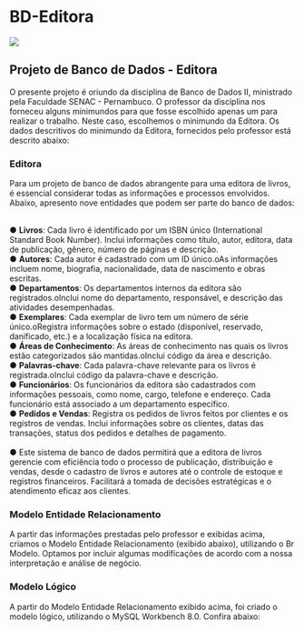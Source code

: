 # BD-Editora
<img src="https://img.shields.io/badge/Status-Em%20Desenvolvimento-yellow">

<h2>Projeto de Banco de Dados - Editora</h2>
O presente projeto é oriundo da disciplina de Banco de Dados II, ministrado pela Faculdade SENAC - Pernambuco.
O professor da disciplina nos forneceu alguns minimundos para que fosse escolhido apenas um para realizar o trabalho. Neste caso, escolhemos o minimundo da Editora.
Os dados descritivos do minimundo da Editora, fornecidos pelo professor está descrito abaixo:

<h3>Editora</h3>
Para  um  projeto  de  banco  de  dados  abrangente  para  uma  editora  de  livros,  é essencial considerar todas as informações e processos envolvidos. 
Abaixo, apresento nove entidades que podem ser parte do banco de dados:

<br>● <strong>Livros</strong>: Cada  livro  é  identificado  por  um  ISBN  único  (International  Standard Book Number). Inclui  informações  como  título,  autor,  editora,  data  de  publicação, gênero, número de páginas e descrição.
<br>● <strong>Autores</strong>: Cada autor é cadastrado com um ID único.oAs  informações  incluem  nome,  biografia,  nacionalidade,  data  de nascimento e obras escritas.
<br>● <strong>Departamentos</strong>: Os departamentos internos da editora são registrados.oInclui nome do departamento, responsável, e descrição das atividades 
desempenhadas.
<br>● <strong>Exemplares</strong>: Cada exemplar de livro tem um número de série único.oRegistra   informações   sobre   o   estado   (disponível,   reservado, danificado, etc.) e a localização física na editora.
<br>● <strong>Áreas de Conhecimento</strong>: As áreas de conhecimento nas quais os livros estão categorizados são mantidas.oInclui código da área e descrição.
<br>● <strong>Palavras-chave</strong>: Cada palavra-chave relevante para os livros é registrada.oInclui código da palavra-chave e descrição.
<br>● <strong>Funcionários</strong>: Os funcionários da editora são cadastrados com informações pessoais, como nome, cargo, telefone e endereço. Cada funcionário está associado a um departamento específico.
<br>● <strong>Pedidos e Vendas</strong>: Registra  os  pedidos  de  livros  feitos  por  clientes  e  os  registros  de vendas. Inclui informações sobre os clientes, datas das transações, status dos pedidos e detalhes de pagamento.
<br><br>● Este  sistema  de  banco  de  dados  permitirá  que  a  editora  de  livros  gerencie com eficiência todo o processo de publicação, distribuição e vendas, desde o cadastro de livros e autores até o controle de estoque e registros financeiros. Facilitará  a  tomada  de  decisões  estratégicas  e  o  atendimento  eficaz  aos clientes.

<h3>Modelo Entidade Relacionamento</h3>

A partir das informações prestadas pelo professor e exibidas acima, criamos o Modelo Entidade Relacionamento (exibido abaixo), utilizando o Br Modelo. Optamos por incluir algumas modificações de acordo com a nossa interpretação e análise de negócio.
<img src="">

<h3>Modelo Lógico</h3>

A partir do Modelo Entidade Relacionamento exibido acima, foi criado o modelo lógico, utilizando o MySQL Workbench 8.0. Confira abaixo:
<img src="">
